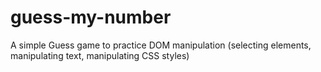 # guess-my-number
A simple Guess game to practice DOM manipulation (selecting elements, manipulating text, manipulating CSS styles)
